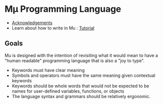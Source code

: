 # Mμ Programming Language
* [Acknowledgements](https://github.com/CpalmerD20/Mu-Lang-Compiler/blob/main/thank_you.md) 
* Learn about how to write in Mu : [Tutorial](https://github.com/CpalmerD20/Mu-Lang-Compiler/blob/main/tutorial.md)

## Goals
Mu is designed with the intention of revisiting what it would mean to have a "human readable" programming language that is also a "joy to type".
* Keywords must have clear meaning
* Symbols and operators must have the same meaning given contextual keywords
* Keywords should be whole words that would not be expected to be names for user-defined variables, functions, or objects
* The language syntax and grammars should be relatively ergonomic. 
